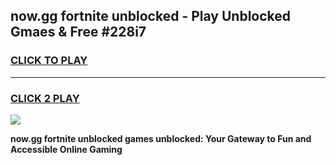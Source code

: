 
## now.gg fortnite unblocked - Play Unblocked Gmaes & Free #228i7
<h3>
<a href="https://news.freeplayer.one?title=now.gg_fortnite_unblocked&ref=24F">CLICK TO PLAY</a></h3>
<hr>

<h3>
<a href="https://news.freeplayer.one?title=now.gg_fortnite_unblocked&ref=24F">CLICK 2 PLAY</a>
  
</h3>

<a href="https://news.freeplayer.one?title=now.gg_fortnite_unblocked&ref=24F/"><img src="https://clearcache.store/games.png"></a>


**now.gg fortnite unblocked games unblocked: Your Gateway to Fun and Accessible Online Gaming**
